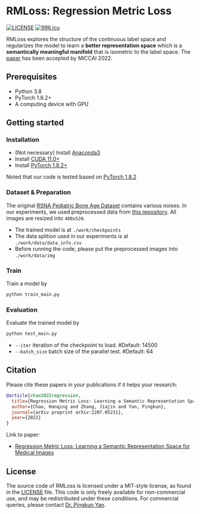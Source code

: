 # RMLoss: Regression Metric Loss

[![LICENSE](https://img.shields.io/badge/license-NPL%20(The%20996%20Prohibited%20License)-blue.svg)](https://github.com/996icu/996.ICU/blob/master/LICENSE)
[![996.icu](https://img.shields.io/badge/link-996.icu-red.svg)](https://996.icu)

RMLoss explores the structure of the continuous label space and regularizes the model to learn a **better representation space** which is a **semantically meaningful manifold** that is isometric to the label space. The [paper](https://arxiv.org/pdf/2207.05231.pdf) has been accepted by MICCAI 2022.

## Prerequisites

- Python 3.8
- PyTorch 1.8.2+
- A computing device with GPU

## Getting started

### Installation

- (Not necessary) Install [Anaconda3](https://www.anaconda.com/products/distribution)
- Install [CUDA 11.0+](https://developer.nvidia.com/cuda-11.0-download-archive)
- Install [PyTorch 1.8.2+](http://pytorch.org/)

Noted that our code is tested based on [PyTorch 1.8.2](http://pytorch.org/)

### Dataset & Preparation

The original [RSNA Pediatric Bone Age Dataset](https://www.rsna.org/education/ai-resources-and-training/ai-image-challenge/rsna-pediatric-bone-age-challenge-2017) contains various noises.
In our experiments, we used preprocessed data from [this repository](https://github.com/neuro-inc/ml-recipe-bone-age). All images are resized into `400x520`.

- The trained model is at `./work/checkpoints`
- The data splition used in our experiments is at `./work/data/data_info.csv`
- Before running the code, please put the preprocessed images into `./work/data/img`

### Train

Train a model by

```bash
python train_main.py
```

### Evaluation

Evaluate the trained model by

```bash
python test_main.py
```

- `--iter` iteration of the checkpoint to load. #Default: 14500
- `--batch_size` batch size of the parallel test. #Default: 64

## Citation

Please cite these papers in your publications if it helps your research:

```bibtex
@article{chao2022regression,
  title={Regression Metric Loss: Learning a Semantic Representation Space for Medical Images},
  author={Chao, Hanqing and Zhang, Jiajin and Yan, Pingkun},
  journal={arXiv preprint arXiv:2207.05231},
  year={2022}
}
```

Link to paper:

- [Regression Metric Loss: Learning a Semantic Representation Space for Medical Images](https://arxiv.org/abs/2207.05231)

## License

The source code of RMLoss is licensed under a MIT-style license, as found in the [LICENSE](LICENSE) file.
This code is only freely available for non-commercial use, and may be redistributed under these conditions.
For commercial queries, please contact [Dr. Pingkun Yan](https://dial.rpi.edu/people/pingkun-yan).
